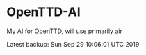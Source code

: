 # OpenTTD-AI
My AI for OpenTTD, will use primarily air

Latest backup: Sun Sep 29 10:06:01 UTC 2019
